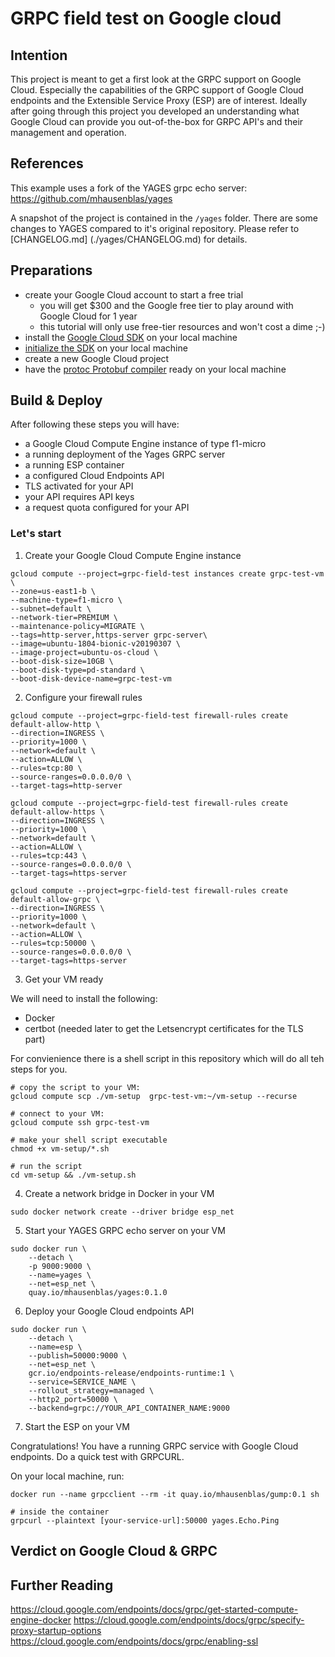 # GRPC field test on Google cloud



## Intention

This project is meant to get a first look at the GRPC support on Google Cloud.
Especially the capabilities of the GRPC support of Google Cloud endpoints and the Extensible Service Proxy (ESP) are of interest.
Ideally after going through this project you developed an understanding what Google Cloud can provide you out-of-the-box for GRPC API's and their management and operation.

## References

This example uses a fork of the YAGES grpc echo server:
https://github.com/mhausenblas/yages

A snapshot of the project is contained in the ``` /yages ``` folder.
There are some changes to YAGES compared to it's original repository.
Please refer to [CHANGELOG.md] (./yages/CHANGELOG.md) for details.

## Preparations

- create your Google Cloud account to start a free trial
  - you will get $300 and the Google free tier to play around with Google Cloud for 1 year
  - this tutorial will only use free-tier resources and won't cost a dime ;-)
- install the [Google Cloud SDK](https://cloud.google.com/sdk/install) on your local machine
- [initialize the SDK](https://cloud.google.com/sdk/docs/initializing) on your local machine
- create a new Google Cloud project
- have the [protoc Protobuf compiler](https://github.com/protocolbuffers/protobuf) ready on your local machine 


## Build & Deploy

After following these steps you will have:
 - a Google Cloud Compute Engine instance of type f1-micro
 - a running deployment of the Yages GRPC server
 - a running ESP container
 - a configured Cloud Endpoints API
 - TLS activated for your API
 - your API requires API keys
 - a request quota configured for your API

### Let's start

  1. Create your Google Cloud Compute Engine instance
  ``` 
  gcloud compute --project=grpc-field-test instances create grpc-test-vm \
  --zone=us-east1-b \
  --machine-type=f1-micro \
  --subnet=default \
  --network-tier=PREMIUM \
  --maintenance-policy=MIGRATE \
  --tags=http-server,https-server grpc-server\
  --image=ubuntu-1804-bionic-v20190307 \
  --image-project=ubuntu-os-cloud \
  --boot-disk-size=10GB \
  --boot-disk-type=pd-standard \
  --boot-disk-device-name=grpc-test-vm  
```
2. Configure your firewall rules

```
gcloud compute --project=grpc-field-test firewall-rules create default-allow-http \
--direction=INGRESS \
--priority=1000 \
--network=default \
--action=ALLOW \
--rules=tcp:80 \
--source-ranges=0.0.0.0/0 \
--target-tags=http-server

gcloud compute --project=grpc-field-test firewall-rules create default-allow-https \
--direction=INGRESS \
--priority=1000 \
--network=default \
--action=ALLOW \
--rules=tcp:443 \
--source-ranges=0.0.0.0/0 \
--target-tags=https-server

gcloud compute --project=grpc-field-test firewall-rules create default-allow-grpc \
--direction=INGRESS \
--priority=1000 \
--network=default \
--action=ALLOW \
--rules=tcp:50000 \
--source-ranges=0.0.0.0/0 \
--target-tags=https-server
```

3. Get your VM ready

We will need to install the following:
- Docker
- certbot (needed later to get the Letsencrypt certificates for the TLS part)

For convienience there is a shell script in this repository which will do all teh steps for you.

```
# copy the script to your VM:
gcloud compute scp ./vm-setup  grpc-test-vm:~/vm-setup --recurse

# connect to your VM:
gcloud compute ssh grpc-test-vm

# make your shell script executable
chmod +x vm-setup/*.sh

# run the script
cd vm-setup && ./vm-setup.sh
```

4. Create a network bridge in Docker in your VM
```
sudo docker network create --driver bridge esp_net
```

5. Start your YAGES GRPC echo server on your VM
```
sudo docker run \
    --detach \
    -p 9000:9000 \
    --name=yages \
    --net=esp_net \
    quay.io/mhausenblas/yages:0.1.0
```


6. Deploy your Google Cloud endpoints API
```
sudo docker run \
    --detach \
    --name=esp \
    --publish=50000:9000 \
    --net=esp_net \
    gcr.io/endpoints-release/endpoints-runtime:1 \
    --service=SERVICE_NAME \
    --rollout_strategy=managed \
    --http2_port=50000 \
    --backend=grpc://YOUR_API_CONTAINER_NAME:9000
```


7. Start the ESP on your VM

Congratulations! You have a running GRPC service with Google Cloud endpoints.
Do a quick test with GRPCURL.

On your local machine, run:
```
docker run --name grpcclient --rm -it quay.io/mhausenblas/gump:0.1 sh

# inside the container
grpcurl --plaintext [your-service-url]:50000 yages.Echo.Ping
```







## Verdict on Google Cloud & GRPC

## Further Reading
https://cloud.google.com/endpoints/docs/grpc/get-started-compute-engine-docker
https://cloud.google.com/endpoints/docs/grpc/specify-proxy-startup-options
https://cloud.google.com/endpoints/docs/grpc/enabling-ssl

